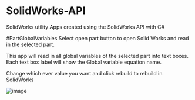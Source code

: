 # SolidWorks-API
SolidWorks utility Apps created using the SolidWorks API with C#

#PartGlobalVariables
Select open part button to open Solid Works and read in the selected part.


This app will read in all global variables of the selected part
into text boxes. Each text box label will show the Global variable 
equation name.

Change which ever value you want and click rebuild to rebuild in SolidWorks

![image](https://github.com/user-attachments/assets/4a117460-103d-4884-a905-ecb0187e591d)

